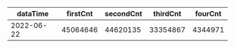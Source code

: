|dataTime|firstCnt|secondCnt|thirdCnt|fourCnt|
|-|-|-|-|-|
|2022-06-22|45064646|44620135|33354867|4344971|